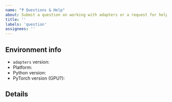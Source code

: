 ```yaml
---
name: "❓ Questions & Help"
about: Submit a question on working with adapters or a request for help
title: ''
labels: 'question'
assignees: ''
---
```



## Environment info
<!-- You can run the command `transformers-cli env` and copy-and-paste its output below.
     Remove if your question/ request is not technical. -->
     
- `adapters` version:
- Platform:
- Python version:
- PyTorch version (GPU?):

## Details

<!-- Additional details -->
